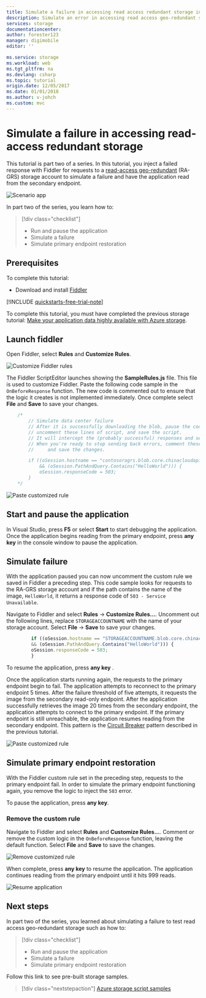 ```yaml
---
title: Simulate a failure in accessing read access redundant storage in Azure | Microsoft Docs 
description: Simulate an error in accessing read access geo-redundant storage
services: storage
documentationcenter: 
author: forester123
manager: digimobile
editor: ''

ms.service: storage
ms.workload: web
ms.tgt_pltfrm: na
ms.devlang: csharp
ms.topic: tutorial
origin.date: 12/05/2017
ms.date: 01/01/2018
ms.author: v-johch
ms.custom: mvc
---
```


# Simulate a failure in accessing read-access redundant storage

This tutorial is part two of a series. In this tutorial, you inject a failed response with Fiddler for requests to a [read-access geo-redundant](../common/storage-redundancy.md#read-access-geo-redundant-storage) (RA-GRS) storage account to simulate a failure and have the application read from the secondary endpoint.

![Scenario app](media/storage-simulate-failure-ragrs-account-app/scenario.png)

In part two of the series, you learn how to:

> [!div class="checklist"]
> * Run and pause the application
> * Simulate a failure
> * Simulate primary endpoint restoration

## Prerequisites

To complete this tutorial:

* Download and install [Fiddler](https://www.telerik.com/download/fiddler)

[!INCLUDE [quickstarts-free-trial-note](../../../includes/quickstarts-free-trial-note.md)]

To complete this tutorial, you must have completed the previous storage tutorial: [Make your application data highly available with Azure storage][previous-tutorial].

## Launch fiddler

Open Fiddler, select **Rules** and **Customize Rules**.

![Customize Fiddler rules](media/storage-simulate-failure-ragrs-account-app/figure1.png)

The Fiddler ScriptEditor launches showing the **SampleRules.js** file. This file is used to customize Fiddler. Paste the following code sample in the `OnBeforeResponse` function. The new code is commented out to ensure that the logic it creates is not implemented immediately. Once complete select **File** and **Save** to save your changes.

```javascript
	/*
		// Simulate data center failure
		// After it is successfully downloading the blob, pause the code in the sample,
		// uncomment these lines of script, and save the script.
		// It will intercept the (probably successful) responses and send back a 503 error. 
		// When you're ready to stop sending back errors, comment these lines of script out again 
		//     and save the changes.

		if ((oSession.hostname == "contosoragrs.blob.core.chinacloudapi.cn") 
	    	&& (oSession.PathAndQuery.Contains("HelloWorld"))) {
			oSession.responseCode = 503;  
		}
	*/
```

![Paste customized rule](media/storage-simulate-failure-ragrs-account-app/figure2.png)

## Start and pause the application

In Visual Studio, press **F5** or select **Start** to start debugging the application. Once the application begins reading from the primary endpoint, press **any key** in the console window to pause the application.

## Simulate failure

With the application paused you can now uncomment the custom rule we saved in Fiddler a preceding step. This code sample looks for requests to the RA-GRS storage account and if the path contains the name of the image, `HelloWorld`, it returns a response code of `503 - Service Unavailable`.

Navigate to Fiddler and select **Rules** -> **Customize Rules...**.  Uncomment out the following lines, replace `STORAGEACCOUNTNAME` with the name of your storage account. Select **File** -> **Save** to save your changes.

```javascript
         if ((oSession.hostname == "STORAGEACCOUNTNAME.blob.core.chinacloudapi.cn")
         && (oSession.PathAndQuery.Contains("HelloWorld"))) {
         oSession.responseCode = 503;
         }
```

To resume the application, press **any key** .

Once the application starts running again, the requests to the primary endpoint begin to fail. The application attempts to reconnect to the primary endpoint 5 times. After the failure threshold of five attempts, it requests the image from the secondary read-only endpoint. After the application successfully retrieves the image 20 times from the secondary endpoint, the application attempts to connect to the primary endpoint. If the primary endpoint is still unreachable, the application resumes reading from the secondary endpoint. This pattern is the [Circuit Breaker](https://docs.microsoft.com/azure/architecture/patterns/circuit-breaker) pattern described in the previous tutorial.

![Paste customized rule](media/storage-simulate-failure-ragrs-account-app/figure3.png)

## Simulate primary endpoint restoration

With the Fiddler custom rule set in the preceding step, requests to the primary endpoint fail. In order to simulate the primary endpoint functioning again, you remove the logic to inject the `503` error.

To pause the application, press **any key**.

### Remove the custom rule

Navigate to Fiddler and select **Rules** and **Customize Rules...**.  Comment or remove the custom logic in the `OnBeforeResponse` function, leaving the default function. Select **File** and **Save** to save the changes.

![Remove customized rule](media/storage-simulate-failure-ragrs-account-app/figure5.png)

When complete, press **any key** to resume the application. The application continues reading from the primary endpoint until it hits 999 reads.

![Resume application](media/storage-simulate-failure-ragrs-account-app/figure4.png)

## Next steps

In part two of the series, you learned about simulating a failure to test read access geo-redundant storage such as how to:

> [!div class="checklist"]
> * Run and pause the application
> * Simulate a failure
> * Simulate primary endpoint restoration

Follow this link to see pre-built storage samples.

> [!div class="nextstepaction"]
> [Azure storage script samples](storage-samples-blobs-cli.md)

[previous-tutorial]: storage-create-geo-redundant-storage.md